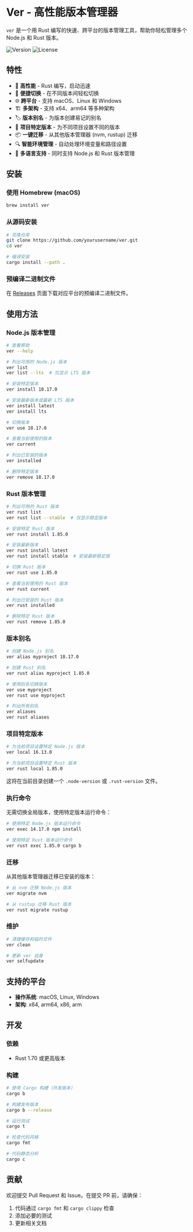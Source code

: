 # Ver - 高性能版本管理器

`ver` 是一个用 Rust 编写的快速、跨平台的版本管理工具，帮助你轻松管理多个 Node.js 和 Rust 版本。

![Version](https://img.shields.io/badge/version-0.1.0-blue)
![License](https://img.shields.io/badge/license-MIT-green)

## 特性

- 🚀 **高性能** - Rust 编写，启动迅速
- 🔄 **便捷切换** - 在不同版本间轻松切换
- 🌐 **跨平台** - 支持 macOS、Linux 和 Windows
- 🏗️ **多架构** - 支持 x64、arm64 等多种架构
- 🏷️ **版本别名** - 为版本创建易记的别名
- 📁 **项目特定版本** - 为不同项目设置不同的版本
- 📦 **一键迁移** - 从其他版本管理器 (nvm, rustup) 迁移
- 🔍 **智能环境管理** - 自动处理环境变量和路径设置
- 🦀 **多语言支持** - 同时支持 Node.js 和 Rust 版本管理

## 安装

### 使用 Homebrew (macOS)

```bash
brew install ver
```

### 从源码安装

```bash
# 克隆仓库
git clone https://github.com/yourusername/ver.git
cd ver

# 编译安装
cargo install --path .
```

### 预编译二进制文件

在 [Releases](https://github.com/yourusername/ver/releases) 页面下载对应平台的预编译二进制文件。

## 使用方法

### Node.js 版本管理

```bash
# 查看帮助
ver --help

# 列出可用的 Node.js 版本
ver list
ver list --lts  # 仅显示 LTS 版本

# 安装特定版本
ver install 18.17.0

# 安装最新版本或最新 LTS 版本
ver install latest
ver install lts

# 切换版本
ver use 18.17.0

# 查看当前使用的版本
ver current

# 列出已安装的版本
ver installed

# 删除特定版本
ver remove 18.17.0
```

### Rust 版本管理

```bash
# 列出可用的 Rust 版本
ver rust list
ver rust list --stable  # 仅显示稳定版本

# 安装特定 Rust 版本
ver rust install 1.85.0

# 安装最新版本
ver rust install latest
ver rust install stable  # 安装最新稳定版

# 切换 Rust 版本
ver rust use 1.85.0

# 查看当前使用的 Rust 版本
ver rust current

# 列出已安装的 Rust 版本
ver rust installed

# 删除特定 Rust 版本
ver rust remove 1.85.0
```

### 版本别名

```bash
# 创建 Node.js 别名
ver alias myproject 18.17.0

# 创建 Rust 别名
ver rust alias myproject 1.85.0

# 使用别名切换版本
ver use myproject
ver rust use myproject

# 列出所有别名
ver aliases
ver rust aliases
```

### 项目特定版本

```bash
# 为当前项目设置特定 Node.js 版本
ver local 16.13.0

# 为当前项目设置特定 Rust 版本
ver rust local 1.85.0
```

这将在当前目录创建一个 `.node-version` 或 `.rust-version` 文件。

### 执行命令

无需切换全局版本，使用特定版本运行命令：

```bash
# 使用特定 Node.js 版本运行命令
ver exec 14.17.0 npm install

# 使用特定 Rust 版本运行命令
ver rust exec 1.85.0 cargo b
```

### 迁移

从其他版本管理器迁移已安装的版本：

```bash
# 从 nvm 迁移 Node.js 版本
ver migrate nvm

# 从 rustup 迁移 Rust 版本
ver rust migrate rustup
```

### 维护

```bash
# 清理缓存和临时文件
ver clean

# 更新 ver 自身
ver selfupdate
```

## 支持的平台

- **操作系统**: macOS, Linux, Windows
- **架构**: x64, arm64, x86, arm

## 开发

### 依赖

- Rust 1.70 或更高版本

### 构建

```bash
# 使用 Cargo 构建（开发版本）
cargo b

# 构建发布版本
cargo b --release

# 运行测试
cargo t

# 检查代码风格
cargo fmt

# 代码静态分析
cargo c
```

## 贡献

欢迎提交 Pull Request 和 Issue。在提交 PR 前，请确保：

1. 代码通过 `cargo fmt` 和 `cargo clippy` 检查
2. 添加必要的测试
3. 更新相关文档

## 
